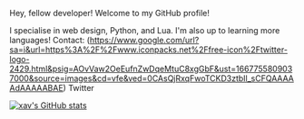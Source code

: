 Hey, fellow developer!
Welcome to my GitHub profile!

I specialise in web design, Python, and Lua. I'm also up to learning more languages!
Contact:
(https://www.google.com/url?sa=i&url=https%3A%2F%2Fwww.iconpacks.net%2Ffree-icon%2Ftwitter-logo-2429.html&psig=AOvVaw2OeEufnZwDqeMtuC8xgGbF&ust=1667755809037000&source=images&cd=vfe&ved=0CAsQjRxqFwoTCKD3ztbIl_sCFQAAAAAdAAAAABAE) Twitter

[![xav's GitHub stats](https://github-readme-stats.vercel.app/api?username=xavwashere&show_icons=true&theme=radical)](https://github.com/anuraghazra/github-readme-stats)
